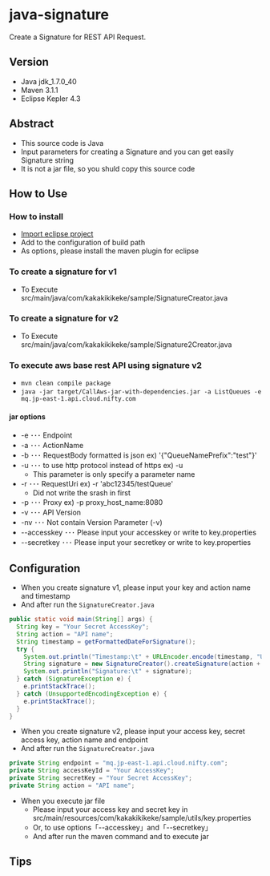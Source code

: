 java-signature
=========
Create a Signature for REST API Request.

Version
-------

* Java jdk_1.7.0_40
* Maven 3.1.1
* Eclipse Kepler 4.3

Abstract
--------

* This source code is Java 
* Input parameters for creating a Signature and you can get easily Signature string 
* It is not a jar file, so you shuld copy this source code

How to Use
----------

### How to install

* [Import eclipse project](http://kakakikikeke.blogspot.jp/2012/12/githubandroideclipse.html)
* Add to the configuration of build path
* As options, please install the maven plugin for eclipse

### To create a signature for v1

* To Execute src/main/java/com/kakakikikeke/sample/SignatureCreator.java

### To create a signature for v2

* To Execute src/main/java/com/kakakikikeke/sample/Signature2Creator.java

### To execute aws base rest API using signature v2

* `mvn clean compile package`
* `java -jar target/CallAws-jar-with-dependencies.jar -a ListQueues -e mq.jp-east-1.api.cloud.nifty.com` 

#### jar options

* -e ･･･ Endpoint
* -a ･･･ ActionName
* -b ･･･ RequestBody formatted is json ex) '{"QueueNamePrefix":"test"}'
* -u ･･･ to use http protocol instead of https ex) -u
  * This parameter is only specify a parameter name
* -r ･･･ RequestUri ex) -r 'abc12345/testQueue'
  * Did not write the srash in first
* -p ･･･ Proxy ex) -p proxy_host_name:8080
* -v ･･･ API Version
* -nv ･･･ Not contain Version Parameter (-v)
* --accesskey ･･･ Please input your accesskey or write to key.properties
* --secretkey ･･･ Please input your secretkey or write to key.properties

Configuration
-------------

* When you create signature v1, please input your key and action name and timestamp
* And after run the `SignatureCreator.java`

```java
public static void main(String[] args) {
  String key = "Your Secret AccessKey";
  String action = "API name";
  String timestamp = getFormattedDateForSignature();
  try {
    System.out.println("Timestamp:\t" + URLEncoder.encode(timestamp, "UTF-8"));
    String signature = new SignatureCreator().createSignature(action + timestamp, key);
    System.out.println("Signature:\t" + signature);
  } catch (SignatureException e) {
    e.printStackTrace();
  } catch (UnsupportedEncodingException e) {
    e.printStackTrace();
  }
}
```

* When you create signature v2, please input your access key, secret access key, action name and endpoint
* And after run the `SignatureCreator.java`

```java
private String endpoint = "mq.jp-east-1.api.cloud.nifty.com";
private String accessKeyId = "Your AccessKey";
private String secretKey = "Your Secret AccessKey";
private String action = "API name";
```

* When you execute jar file
  * Please input your access key and secret key in src/main/resources/com/kakakikikeke/sample/utils/key.properties
  * Or, to use options「--accesskey」and「--secretkey」
  * And after run the maven command and to execute jar

Tips
----
